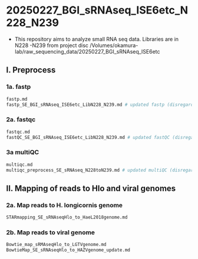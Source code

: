 # 20250227_BGI_sRNAseq_ISE6etc_N228_N239
- This repository aims to analyze small RNA seq data. Libraries are in N228 -N239 from project disc /Volumes/okamura-lab/raw_sequencing_data/20250227_BGI_sRNAseq_ISE6etc

## I. Preprocess
### 1a. fastp
```sh
fastp.md
fastp_SE_BGI_sRNAseq_ISE6etc_LibN228_N239.md # updated fastp (disregard "fastp.md")
```
### 2a. fastqc
```sh
fastqc.md
fastQC_SE_BGI_sRNAseq_ISE6etc_LibN228_N239.md # updated fastQC (disregard "fastqc.md")
```
### 3a multiQC
```sh
multiqc.md
multiqc_preprocess_SE_sRNAseq_N228toN239.md # updated multiQC (disregard "multiqc.md")
```

## II. Mapping of reads to Hlo and viral genomes

### 2a. Map reads to H. longicornis genome
```sh
STARmapping_SE_sRNAseqHlo_to_HaeL2018genome.md
```
### 2b. Map reads to viral genome
```sh
Bowtie_map_sRMAseqHlo_to_LGTVgenome.md
BowtieMap_SE_sRNAseqHlo_to_HAZVgenome_update.md
```
